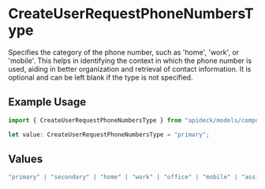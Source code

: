 # CreateUserRequestPhoneNumbersType

Specifies the category of the phone number, such as 'home', 'work', or 'mobile'. This helps in identifying the context in which the phone number is used, aiding in better organization and retrieval of contact information. It is optional and can be left blank if the type is not specified.

## Example Usage

```typescript
import { CreateUserRequestPhoneNumbersType } from "apideck/models/components";

let value: CreateUserRequestPhoneNumbersType = "primary";
```

## Values

```typescript
"primary" | "secondary" | "home" | "work" | "office" | "mobile" | "assistant" | "fax" | "direct-dial-in" | "personal" | "other"
```